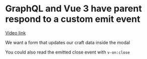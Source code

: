 # GraphQL and Vue 3 have parent respond to a custom emit event

[Video link](https://www.egghead.io/lessons/egghead-graphql-and-vue-3-have-parent-respond-to-a-custom-emit-event?pl=graphql-and-vue-3-8152749d)


We want a form that updates our craft data inside the modal

<TimeStamp start="1:49" end="1:57">
  
  You could also read the emitted close event with `v-on:close`
  
</TimeStamp>